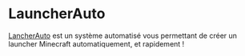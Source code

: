# LauncherAuto

[LancherAuto](https://launcherauto.com/) est un système automatisé vous permettant de créer un launcher Minecraft automatiquement, et rapidement !
